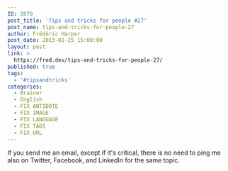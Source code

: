 ```yaml
---
ID: 2879
post_title: 'Tips and tricks for people #27'
post_name: tips-and-tricks-for-people-27
author: Frédéric Harper
post_date: 2013-01-25 15:00:00
layout: post
link: >
  https://fred.dev/tips-and-tricks-for-people-27/
published: true
tags:
  - '#tipsandtricks'
categories:
  - Brainer
  - English
  - FIX ANTIDOTE
  - FIX IMAGE
  - FIX LANGUAGE
  - FIX TAGS
  - FIX URL
---
```

If you send me an email, except if it's critical, there is no need to ping me also on Twitter, Facebook, and LinkedIn for the same topic.